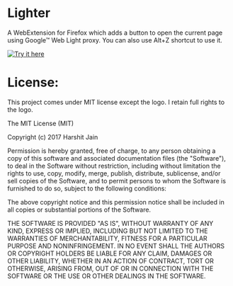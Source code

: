 # Lighter
A WebExtension for Firefox which adds a button to open the current page using Google™ Web Light proxy.
You can also use Alt+Z shortcut to use it.

[![Try it here](https://user-images.githubusercontent.com/5856653/28872053-0fb2c964-77a5-11e7-99c1-2cd999e8a0b8.png)](https://addons.mozilla.org/en-US/firefox/addon/lighter_addon/)

# License:
This project comes under MIT license except the logo. I retain full rights to the logo.

The MIT License (MIT)

Copyright (c) 2017 Harshit Jain

Permission is hereby granted, free of charge, to any person obtaining a copy of this software and associated documentation files (the "Software"), to deal in the Software without restriction, including without limitation the rights to use, copy, modify, merge, publish, distribute, sublicense, and/or sell copies of the Software, and to permit persons to whom the Software is furnished to do so, subject to the following conditions:

The above copyright notice and this permission notice shall be included in all copies or substantial portions of the Software.

THE SOFTWARE IS PROVIDED "AS IS", WITHOUT WARRANTY OF ANY KIND, EXPRESS OR IMPLIED, INCLUDING BUT NOT LIMITED TO THE WARRANTIES OF MERCHANTABILITY, FITNESS FOR A PARTICULAR PURPOSE AND NONINFRINGEMENT. IN NO EVENT SHALL THE AUTHORS OR COPYRIGHT HOLDERS BE LIABLE FOR ANY CLAIM, DAMAGES OR OTHER LIABILITY, WHETHER IN AN ACTION OF CONTRACT, TORT OR OTHERWISE, ARISING FROM, OUT OF OR IN CONNECTION WITH THE SOFTWARE OR THE USE OR OTHER DEALINGS IN THE SOFTWARE.